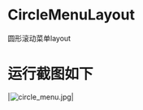 # CircleMenuLayout
圆形滚动菜单layout
# 运行截图如下
|![circle_menu.jpg](https://github.com/qiuxiaochi/CircleMenuLayout/blob/master/icon/icon.gif)|
